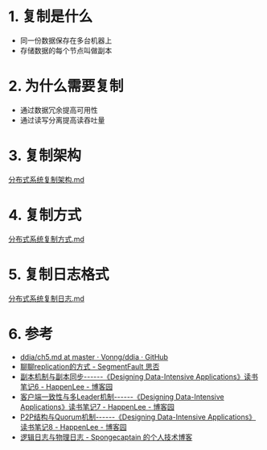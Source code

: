 # 1. 复制是什么
- 同一份数据保存在多台机器上
- 存储数据的每个节点叫做副本
# 2. 为什么需要复制
- 通过数据冗余提高可用性
- 通过读写分离提高读吞吐量

# 3. 复制架构
[分布式系统复制架构.md](分布式系统复制架构.md)
# 4. 复制方式
[分布式系统复制方式.md](分布式系统复制方式.md)
# 5. 复制日志格式
[分布式系统复制日志.md](分布式系统复制日志.md)

# 6. 参考
- [ddia/ch5\.md at master · Vonng/ddia · GitHub](https://github.com/Vonng/ddia/blob/master/ch5.md)
- [聊聊replication的方式 \- SegmentFault 思否](https://segmentfault.com/a/1190000011683059)
- [副本机制与副本同步\-\-\-\-\-\-《Designing Data\-Intensive Applications》读书笔记6 \- HappenLee \- 博客园](https://www.cnblogs.com/happenlee/p/8316069.html)
- [客户端一致性与多Leader机制\-\-\-\-\-\-《Designing Data\-Intensive Applications》读书笔记7 \- HappenLee \- 博客园](https://www.cnblogs.com/happenlee/p/8334478.html)
- [P2P结构与Quorum机制\-\-\-\-\-\-《Designing Data\-Intensive Applications》读书笔记8 \- HappenLee \- 博客园](https://www.cnblogs.com/happenlee/p/8370764.html)
- [逻辑日志与物理日志 \- Spongecaptain 的个人技术博客](https://spongecaptain.cool/post/database/logicalandphicallog/#33-redis)